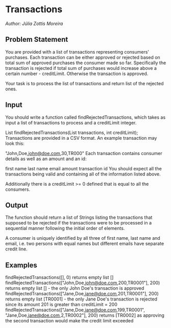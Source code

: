 # Transactions

_Author: Júlia Zottis Moreira_

## Problem Statement

You are provided with a list of transactions representing consumers' purchases.
Each transaction can be either approved or rejected based on total sum of approved purchases the consumer made so far.
Specifically the transaction is rejected if total sum of purchases would increase above a certain number - creditLimit.
Otherwise the transaction is approved.

Your task is to process the list of transactions and return list of the rejected ones.

## Input

You should write a function called findRejectedTransactions, which takes as input a list
of transactions to process and a creditLimit integer.

List<String> findRejectedTransactions(List<String> transactions, int creditLimit);
Transactions are provided in a CSV format. An example transaction may look this:

"John,Doe,john@doe.com,30,TR000"
Each transaction contains consumer details as well as an amount and an id:

first name
last name
email
amount
transaction id
You should expect all the transactions being valid and containing all of the information listed above.

Additionally there is a creditLimit >= 0 defined that is equal to all the consumers.

## Output

The function should return a list of Strings listing the transactions that supposed to be rejected
if the transactions were to be processed in a sequential manner following the initial order of elements.

A consumer is uniquely identified by all three of first name, last name and email,
i.e. two persons with equal names but different emails have separate credit line.

## Examples

findRejectedTransactions([], 0) returns empty list []
findRejectedTransactions(["John,Doe,john@doe.com,200,TR0001"], 200) returns empty list [] - the only John Doe's transaction is approved
findRejectedTransactions(["Jane,Doe,jane@doe.com,201,TR0001"], 200) returns empty list [TR0001] - the only Jane Doe's transaction is rejected since its amount 201 is greater than creditLimit = 200
findRejectedTransactions(["Jane,Doe,jane@doe.com,199,TR0001", "Jane,Doe,jane@doe.com,2,TR0002"], 200) returns [TR0002] as approving the second transaction would make the credit limit exceeded
